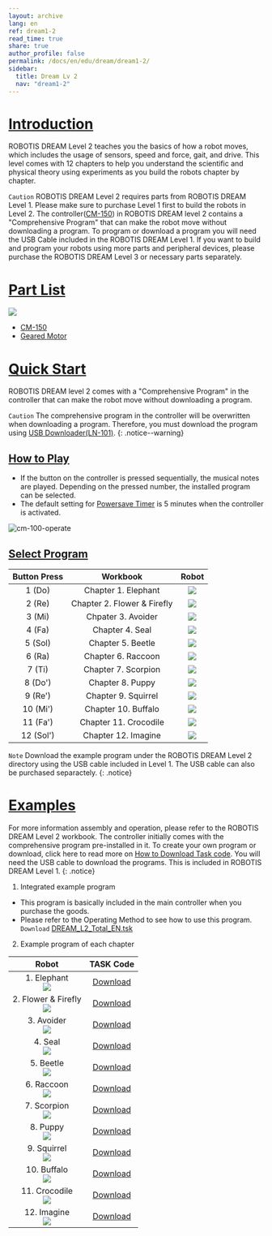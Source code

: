 ```yaml
---
layout: archive
lang: en
ref: dream1-2
read_time: true
share: true
author_profile: false
permalink: /docs/en/edu/dream/dream1-2/
sidebar:
  title: Dream Lv 2
  nav: "dream1-2"
---
```


# [Introduction](#introduction)

ROBOTIS DREAM Level 2 teaches you the basics of how a robot moves, which includes the usage of sensors, speed and force, gait, and drive. This level comes with 12 chapters to help you understand the scientific and physical theory using experiments as you build the robots chapter by chapter.

`Caution` ROBOTIS DREAM Level 2 requires parts from ROBOTIS DREAM Level 1. Please make sure to purchase Level 1 first to build the robots in Level 2. The controller([CM-150]) in ROBOTIS DREAM level 2 contains a "Comprehensive Program" that can make the robot move without downloading a program. To program or download a program you will need the USB Cable included in the ROBOTIS DREAM Level 1. If you want to build and program your robots using more parts and peripheral devices, please purchase the ROBOTIS DREAM Level 3 or necessary parts separately.


# [Part List](#part-list)

![](/assets/images/edu/dream/dream1-2_partlist_en.jpg)

- [CM-150]
- [Geared Motor]

# [Quick Start](#quick-start)

ROBOTIS DREAM level 2 comes with a "Comprehensive Program" in the controller that can make the robot move without downloading a program.

`Caution` The comprehensive program in the controller will be overwritten when downloading a program. Therefore, you must download the program using [USB Downloader(LN-101)].
{: .notice--warning}

## [How to Play](#how-to-play)

- If the button on the controller is pressed sequentially, the musical notes are played. Depending on the pressed number, the installed program can be selected.
- The default setting for [Powersave Timer] is 5 minutes when the controller is activated.

![cm-100-operate][power_button]

## [Select Program](#select-program)

|Button Press|Workbook|Robot|
| :---: | :---: | :---: |
|1 (Do)|Chapter 1. Elephant|![](/assets/images/edu/dream/dream1-2_elephant.jpg)|
|2 (Re)|Chapter 2. Flower & Firefly|![](/assets/images/edu/dream/dream1-2_fireflylight.jpg)|
|3 (Mi)|Chpater 3. Avoider|![](/assets/images/edu/dream/dream1-2_avoider.jpg)|
|4 (Fa)|Chapter 4. Seal|![](/assets/images/edu/dream/dream1-2_seal.jpg)|
|5 (Sol)|Chapter 5. Beetle|![](/assets/images/edu/dream/dream1-2_abeetle.jpg)|
|6 (Ra)|Chapter 6. Raccoon|![](/assets/images/edu/dream/dream1-2_racoon.jpg)|
|7 (Ti)|Chapter 7. Scorpion|![](/assets/images/edu/dream/dream1-2_scorpion.jpg)|
|8 (Do')|Chapter 8. Puppy|![](/assets/images/edu/dream/dream1-2_puppy.jpg)|
|9 (Re')|Chapter 9. Squirrel|![](/assets/images/edu/dream/dream1-2_squirrel.jpg)|
|10 (Mi')|Chapter 10. Buffalo|![](/assets/images/edu/dream/dream1-2_buffalo.jpg)|
|11 (Fa')|Chapter 11. Crocodile|![](/assets/images/edu/dream/dream1-2_crocodile.jpg)|
|12 (Sol')|Chapter 12. Imagine|![](/assets/images/edu/dream/dream1-2_imagine.jpg)|

`Note` Download the example program under the ROBOTIS DREAM Level 2 directory using the USB cable included in Level 1. The USB cable can also be purchased separactely.
{: .notice}

# [Examples](#examples)

For more information assembly and operation, please refer to the ROBOTIS DREAM Level 2 workbook. The controller initially comes with the comprehensive program pre-installed in it. To create your own program or download, click here to read more on [How to Download Task code]. You will need the USB cable to download the programs. This is included in ROBOTIS DREAM Level 1.
{: .notice}

1. Integrated example program
- This program is basically included in the main controller when you purchase the goods.
- Please refer to the Operating Method to see how to use this program.
  `Download` [DREAM_L2_Total_EN.tsk]

2. Example program of each chapter

|Robot|TASK Code|
| :---: | :---: |
|1. Elephant<br />![](/assets/images/edu/dream/dream1-2_elephant.jpg)|[Download][ex_01]|
|2. Flower & Firefly<br />![](/assets/images/edu/dream/dream1-2_fireflylight.jpg)|[Download][ex_02]|
|3. Avoider<br />![](/assets/images/edu/dream/dream1-2_avoider.jpg)|[Download][ex_03]|
|4. Seal<br />![](/assets/images/edu/dream/dream1-2_seal.jpg)|[Download][ex_04]|
|5. Beetle<br />![](/assets/images/edu/dream/dream1-2_abeetle.jpg)|[Download][ex_05]|
|6. Raccoon<br />![](/assets/images/edu/dream/dream1-2_racoon.jpg)|[Download][ex_06]|
|7. Scorpion<br />![](/assets/images/edu/dream/dream1-2_scorpion.jpg)|[Download][ex_07]|
|8. Puppy<br />![](/assets/images/edu/dream/dream1-2_puppy.jpg)|[Download][ex_08]|
|9. Squirrel<br />![](/assets/images/edu/dream/dream1-2_squirrel.jpg)|[Download][ex_09]|
|10. Buffalo<br />![](/assets/images/edu/dream/dream1-2_buffalo.jpg)|[Download][ex_10]|
|11. Crocodile<br />![](/assets/images/edu/dream/dream1-2_crocodile.jpg)|[Download][ex_11]|
|12. Imagine<br />![](/assets/images/edu/dream/dream1-2_imagine.jpg)|[Download][ex_12]|

[CM-150]: /docs/en/parts/controller/cm_150/
[Geared Motor]: /docs/en/parts/motor/geared_motor/
[USB Downloader(LN-101)]: /docs/en/parts/interface/ln_101/
[How to Download Task code]: /docs/en/faq/download_task_code/
[Powersave Timer]: /docs/en/software/rplus1/task/programming_02/#powersave-timer
[DREAM_L2_Total_EN.tsk]: http://support.robotis.com/en/baggage_files/dream/dream_l2_total_en.tsk
[ex_01]: http://support.robotis.com/en/baggage_files/dream/dream_l2_elephant_en.tsk
[ex_02]: http://support.robotis.com/en/baggage_files/dream/dream_l2_flower_firefly_en.tsk
[ex_03]: http://support.robotis.com/en/baggage_files/dream/dream_l2_avoider_en.tsk
[ex_04]: http://support.robotis.com/en/baggage_files/dream/dream_l2_seal_en.tsk
[ex_05]: http://support.robotis.com/en/baggage_files/dream/dream_l2_beetle_en.tsk
[ex_06]: http://support.robotis.com/en/baggage_files/dream/dream_l2_raccoon_en.tsk
[ex_07]: http://support.robotis.com/en/baggage_files/dream/dream_l2_scorpion_en.tsk
[ex_08]: http://support.robotis.com/en/baggage_files/dream/dream_l2_puppy_en.tsk
[ex_09]: http://support.robotis.com/en/baggage_files/dream/dream_l2_squirrel_en.tsk
[ex_10]: http://support.robotis.com/en/baggage_files/dream/dream_l2_buffalo_en.tsk
[ex_11]: http://support.robotis.com/en/baggage_files/dream/dream_l2_crocodile_en.tsk
[ex_12]: http://support.robotis.com/en/baggage_files/dream/dream_l2_distancesensor_en.tsk
[power_button]: /assets/images/edu/ollo/ollo_lvl2_001.jpg
